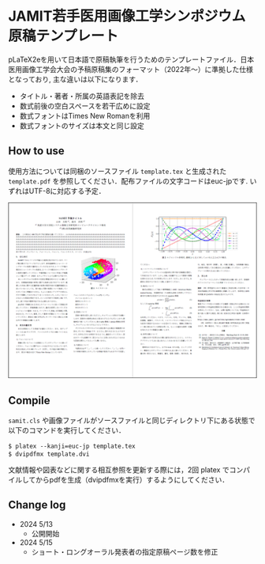 # JAMIT若手医用画像工学シンポジウム 原稿テンプレート
pLaTeX2eを用いて日本語で原稿執筆を行うためのテンプレートファイル．日本医用画像工学会大会の予稿原稿集のフォーマット（2022年～）に準拠した仕様となっており, 主な違いは以下になります．
- タイトル・著者・所属の英語表記を除去
- 数式前後の空白スペースを若干広めに設定
- 数式フォントはTimes New Romanを利用
- 数式フォントのサイズは本文と同じ設定


## How to use 
使用方法については同梱のソースファイル `template.tex` と生成された `template.pdf` を参照してください．配布ファイルの文字コードはeuc-jpです. いずれはUTF-8に対応する予定．

<img alt="Screenshot of the template." src="./eg.png" style="max-width: 100%" />


## Compile
`samit.cls` や画像ファイルがソースファイルと同じディレクトリ下にある状態で以下のコマンドを実行してください．
```  
$ platex --kanji=euc-jp template.tex
$ dvipdfmx template.dvi
```
文献情報や図表などに関する相互参照を更新する際には，2回 platex でコンパイルしてからpdfを生成（dvipdfmxを実行）するようにしてください．

## Change log

- 2024 5/13
    - 公開開始
- 2024 5/15
    - ショート・ロングオーラル発表者の指定原稿ページ数を修正
